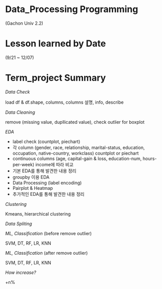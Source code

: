 # Data_Processing Programming 
(Gachon Univ 2.2)

# Lesson learned by Date
(9/21 ~ 12/07)

# Term_project Summary

*Data Check*

load df & df.shape, columns, columns 설명, info, describe


*Data Cleaning*

remove (missing value, dupllicated value), check outlier for boxplot


*EDA*
- label check (countplot, piechart)
- 각 column (gender, race, relationship, marital-status, education, occupation, native-country, workclass) countplot or piechart
- continuous columns (age, capital-gain & loss, education-num, hours-per-week) income에 따라 비교
- 기본 EDA를 통해 발견한 내용 정리
- groupby 이용 EDA
- Data Processing (label encoding)
- Pairplot & Heatmap
- 추가적인 EDA를 통해 발견한 내용 정리


*Clustering*

Kmeans, hierarchical clustering


*Data Spliting*


*ML, Classification* (before remove outlier)

SVM, DT, RF, LR, KNN


*ML, Classification* (after remove outlier)

SVM, DT, RF, LR, KNN


*How increase?*

+n%

